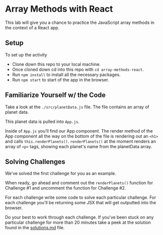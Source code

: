 # Array Methods with React

This lab will give you a chance to practice the JavaScript array methods in the context of a React app.

## Setup

To set up the activity
- Clone down this repo to your local machine.
- Once cloned down cd into this repo with `cd array-methods-react`.
- Run `npm install` to install all the necessary packages.
- Run `npm start` to start of the app in the browser.

## Familiarize Yourself w/ the Code

Take a look at the `./src/planetData.js` file. The file contains an array of planet data.

This planet data is pulled into `App.js`.

Inside of `App.js` you'll find our App component. The render method of the App component all the way on the bottom of the file is rendering out an `<h1>` and calls `this.renderPlanets()`. `renderPlanets()` at the moment renders an array of `<p>` tags, showing each planet's name from the planetData array.

## Solving Challenges

We've solved the first challenge for you as an example.

When ready, go ahead and comment out the `renderPlanets()` function for Challenge #1 and uncomment the function for Challenge #2.

For each challenge write some code to solve each particular challenge. For each challenge you'll be returning some JSX that will get outputted into the browser.

Do your best to work through each challenge. If you've been stuck on any particular challenge for more than 20 minutes take a peek at the solution found in the [solutions.md](./solutions.md) file.
